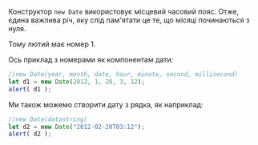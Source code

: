 Конструктор `new Date` використовує місцевий часовий пояс. Отже, єдина важлива річ, яку слід пам'ятати це те, що місяці починаються з нуля.

Тому лютий має номер 1.

Ось приклад з номерами як компонентам дати:

```js run
//new Date(year, month, date, hour, minute, second, millisecond)
let d1 = new Date(2012, 1, 20, 3, 12);
alert( d1 );
```
Ми також можемо створити дату з рядка, як наприклад:

```js run
//new Date(datastring)
let d2 = new Date("2012-02-20T03:12");
alert( d2 );
```
